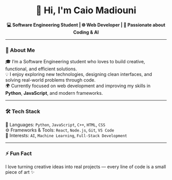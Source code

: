 <h1 align="center">👋 Hi, I'm Caio Madiouni</h1>

<p align="center">
  <b>💻 Software Engineering Student | 🌐 Web Developer | 🤖 Passionate about Coding & AI</b>
</p>

---

### 🧠 About Me
🎓 I’m a Software Engineering student who loves to build creative, functional, and efficient solutions.  
💡 I enjoy exploring new technologies, designing clean interfaces, and solving real-world problems through code.  
🌍 Currently focused on web development and improving my skills in **Python**, **JavaScript**, and modern frameworks.

---

### 🛠️ Tech Stack
💾 Languages: `Python`, `JavaScript`, `C++`, `HTML`, `CSS`  
⚙️ Frameworks & Tools: `React`, `Node.js`, `Git`, `VS Code`  
🧩 Interests: `AI`, `Machine Learning`, `Full-Stack Development`

---

### ⚡ Fun Fact
I love turning creative ideas into real projects — every line of code is a small piece of art ✨
